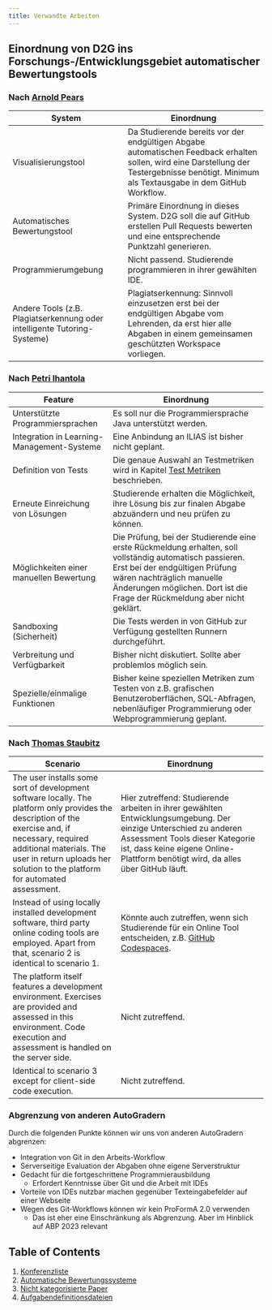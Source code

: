 ```yaml
---
title: Verwandte Arbeiten
---
```


## Einordnung von D2G ins Forschungs-/Entwicklungsgebiet automatischer Bewertungstools

### Nach [Arnold Pears](https://researchonline.gcu.ac.uk/en/publications/a-survey-of-literature-on-the-teaching-of-introductory-programmin)

|System|Einordnung|
|--|--|
|Visualisierungstool|Da Studierende bereits vor der endgültigen Abgabe automatischen Feedback erhalten sollen, wird eine Darstellung der Testergebnisse benötigt. Minimum als Textausgabe in dem GitHub Workflow.|
|Automatisches Bewertungstool|Primäre Einordnung in dieses System. D2G soll die auf GitHub erstellen Pull Requests bewerten und eine entsprechende Punktzahl generieren.|
|Programmierumgebung|Nicht passend. Studierende programmieren in ihrer gewählten IDE.|
|Andere Tools (z.B. Plagiatserkennung oder intelligente Tutoring-Systeme)|Plagiatserkennung: Sinnvoll einzusetzen erst bei der endgültigen Abgabe vom Lehrenden, da erst hier alle Abgaben in einem gemeinsamen geschützten Workspace vorliegen.|

### Nach [Petri Ihantola](https://www.researchgate.net/publication/216714976_Review_of_recent_systems_for_automatic_assessment_of_programming_assignments)

|Feature|Einordnung|
|--|--|
|Unterstützte Programmiersprachen|Es soll nur die Programmiersprache Java unterstützt werden.|
|Integration in Learning-Management-Systeme|Eine Anbindung an ILIAS ist bisher nicht geplant.|
|Definition von Tests|Die genaue Auswahl an Testmetriken wird in Kapitel [Test Metriken](#test-metriken) beschrieben.|
|Erneute Einreichung von Lösungen|Studierende erhalten die Möglichkeit, ihre Lösung bis zur finalen Abgabe abzuändern und neu prüfen zu können.|
|Möglichkeiten einer manuellen Bewertung|Die Prüfung, bei der Studierende eine erste Rückmeldung erhalten, soll vollständig automatisch passieren. Erst bei der endgültigen Prüfung wären nachträglich manuelle Änderungen möglichen. Dort ist die Frage der Rückmeldung aber nicht geklärt.|
|Sandboxing (Sicherheit)|Die Tests werden in von GitHub zur Verfügung gestellten Runnern durchgeführt.|
|Verbreitung und Verfügbarkeit|Bisher nicht diskutiert. Sollte aber problemlos möglich sein.|
|Spezielle/einmalige Funktionen|Bisher keine speziellen Metriken zum Testen von z.B. grafischen Benutzeroberflächen, SQL-Abfragen, nebenläufiger Programmierung oder Webprogrammierung geplant.|

### Nach [Thomas Staubitz](https://ieeexplore.ieee.org/document/7386010)

|Scenario|Einordnung|
|--|--|
|The user installs some sort of development software locally. The platform only provides the description of the exercise and, if necessary, required additional materials. The user in return uploads her solution to the platform for automated assessment.|Hier zutreffend: Studierende arbeiten in ihrer gewählten Entwicklungsumgebung. Der einzige Unterschied zu anderen Assessment Tools dieser Kategorie ist, dass keine eigene Online-Plattform benötigt wird, da alles über GitHub läuft.|
|Instead of using locally installed development software, third party online coding tools are employed. Apart from that, scenario 2 is identical to scenario 1.|Könnte auch zutreffen, wenn sich Studierende für ein Online Tool entscheiden, z.B. [GitHub Codespaces](https://github.com/features/codespaces).|
|The platform itself features a development environment. Exercises are provided and assessed in this environment. Code execution and assessment is handled on the server side.|Nicht zutreffend.|
|Identical to scenario 3 except for client-side code execution.|Nicht zutreffend.|

### Abgrenzung von anderen AutoGradern

Durch die folgenden Punkte können wir uns von anderen AutoGradern abgrenzen:

* Integration von Git in den Arbeits-Workflow
* Serverseitige Evaluation der Abgaben ohne eigene Serverstruktur
* Gedacht für die fortgeschrittene Programmierausbildung
  * Erfordert Kenntnisse über Git und die Arbeit mit IDEs
* Vorteile von IDEs nutzbar machen gegenüber Texteingabefelder auf einer Webseite
* Wegen des Git-Workflows können wir kein ProFormA 2.0 verwenden
  * Das ist eher eine Einschränkung als Abgrenzung. Aber im Hinblick auf ABP 2023 relevant

## Table of Contents

1. [Konferenzliste](https://github.com/Programmiermethoden/Dungeon/blob/master/doc/related_work/conferences.md)
2. [Automatische Bewertungssysteme](autograder/readme.md)
3. [Nicht kategorisierte Paper](paper/readme.md)
4. [Aufgabendefinitionsdateien](task_definition_files/readme.md)
